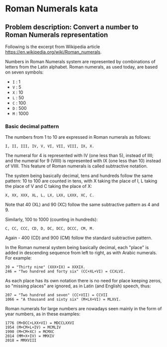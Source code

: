 # Roman Numerals kata

## Problem description: Convert a number to Roman Numerals representation

Following is the excerpt from Wikipedia article
<https://en.wikipedia.org/wiki/Roman_numerals>.


Numbers in Roman Numerals system are represented by combinations
of letters from the Latin alphabet. Roman numerals, as used today,
are based on seven symbols:

- `I` : 1
- `V` : 5
- `X` : 10
- `L` : 50
- `C` : 100
- `D` : 500
- `M` : 1000

### Basic decimal pattern

The numbers from 1 to 10 are
expressed in Roman numerals as follows:

    I, II, III, IV, V, VI, VII, VIII, IX, X.

The numeral for 4 is represented with IV (one less than 5), instead of IIII;
and the numeral for 9 (VIIII) is represented with IX (one less than 10)
instead of VIIII.
This feature of Roman numerals is called subtractive notation.


The system being basically decimal, tens and hundreds follow the same pattern:
10 to 100 are counted in tens, with X taking the place of I, L taking the place
of V and C taking the place of X:

    X, XX, XXX, XL, L, LX, LXX, LXXX, XC, C.

Note that 40 (XL) and 90 (XC) follow the same subtractive pattern as 4 and 9.

Similarly, 100 to 1000 (counting in hundreds):

    C, CC, CCC, CD, D, DC, DCC, DCCC, CM, M.

Again - 400 (CD) and 900 (CM) follow the standard subtractive pattern.

In the Roman numeral system being basically decimal, each "place" is added in
descending sequence from left to right, as with Arabic numerals. For example:

    39 = "Thirty nine" (XXX+IX) = XXXIX.
    246 = "Two hundred and forty six" (CC+XL+VI) = CCXLVI.

As each place has its own notation there is no need for place keeping zeros, so "missing places" are ignored, as in Latin (and English) speech, thus:

    207 = "Two hundred and seven" (CC+VII) = CCVII
    1066 = "A thousand and sixty six" (M+LX+VI) = MLXVI.

Roman numerals for large numbers are nowadays seen mainly in the form of year
numbers, as in these examples:

    1776 (M+DCC+LXX+VI) = MDCCLXXVI
    1954 (M+CM+L+IV) = MCMLIV
    1990 (M+CM+XC) = MCMXC
    2014 (MM+X+IV) = MMXIV
    2018 = MMXVIII

